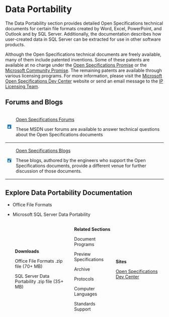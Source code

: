 <html dir="LTR" xmlns:mshelp="http://msdn.microsoft.com/mshelp" xmlns:ddue="http://ddue.schemas.microsoft.com/authoring/2003/5" xmlns:xlink="http://www.w3.org/1999/xlink" xmlns:tool="http://www.microsoft.com/tooltip">
    <head>
        <meta http-equiv="Content-Type" content="text/html; CHARSET=utf-8"></meta>
        <meta name="save" content="history"></meta>
        <title>Data Portability</title>
        <xml>
            <mshelp:toctitle title="Data Portability"></mshelp:toctitle>
            <mshelp:rltitle title="Data Portability"></mshelp:rltitle>
            <mshelp:keyword index="A" term="1de30cc1-10af-4b98-820d-414400400c6d"></mshelp:keyword>
            <mshelp:attr name="DCSext.ContentType" value="open specification"></mshelp:attr>
            <mshelp:attr name="AssetID" value="1de30cc1-10af-4b98-820d-414400400c6d"></mshelp:attr>
            <mshelp:attr name="TopicType" value="kbRef"></mshelp:attr>
            <mshelp:attr name="DCSext.Title" value="Data Portability" />
        </xml>
    </head>
    <body>
        <div id="header">
            <h1 class="heading">Data Portability</h1>
        </div>
        <div id="mainSection">
            <div id="mainBody">
                <div id="allHistory" class="saveHistory"></div>
                <div id="sectionSection0" class="section" name="collapseableSection">
                    <p>The Data Portability section provides detailed Open
Specifications technical documents for certain file formats created by Word,
Excel, PowerPoint, and Outlook and by SQL Server. Additionally, the
documentation describes how user-created data in SQL Server can be extracted
for use in other software products.</p>

<p>Although the Open Specifications technical documents are
freely available, many of them include patented inventions. Some of these
patents are available at no charge under the <a href="http://go.microsoft.com/fwlink/?LinkId=214445">Open
Specifications Promise</a> or the <a href="http://go.microsoft.com/fwlink/?LinkId=214448">Microsoft Community
Promise</a>. The remaining patents are available through various licensing
programs. For more information, please visit the <a href="http://go.microsoft.com/fwlink/?LinkId=239969">Microsoft
Open Specifications Dev Center</a> website or send an email message to the <a href="mailto:protocol@microsoft.com">IP Licensing Team</a>.</p>

<h2><span onclick="ExpandCollapse(sectionToggle2)">Forums and Blogs</span></h2>
<div>

<table>
 <thead>
  <tr>
   <td>
   <p><img id="Picture 5" src="MS-DATAPORTLP_files/image001.png" alt="MSDN user forums for technical questions about Open Specifications documents" title="MSDN forums"></p>
   </td>
   <td>
   <p><a href="http://go.microsoft.com/fwlink/?LinkId=330023">Open
   Specifications Forums</a> </p>
   <p>These MSDN user forums are available to answer
   technical questions about the Open Specifications documents</p>
   </td>
  </tr>
 </thead>
 <tr>
  <td>
  <p><img id="Picture 6" src="MS-DATAPORTLP_files/image002.png" alt="Open specifications blogs to further discuss open specification documents" title="Open specifications blogs"></p>
  </td>
  <td>
  <p><a href="http://go.microsoft.com/fwlink/?LinkId=330024">Open Specifications Blogs</a> </p>
  <p>These blogs, authored by the engineers who support the
  Open Specifications documents, provide a different venue for further
  discussion of those documents.</p>
  </td>
 </tr>
</table>

</div><h2><span onclick="ExpandCollapse(sectionToggle2)">Explore Data Portability Documentation</span></h2>
<div>

<ul><li><p><span><span> 
</span></span>Office File Formats</p>

</li><li><p><span><span> 
</span></span>Microsoft SQL Server Data Portability</p>

<table>
 <thead>
  <tr>
   <td>
   <p><b>Downloads</b></p>
   <p>Office File Formats .zip file (70+ MB)</p>
   <p>SQL Server Data Portability .zip file (35+ MB)</p>
   </td>
   <td>
   <p><b>Related Sections</b></p>
   <p>Document Programs</p>
   <p>Preview Specifications</p>
   <p>Archive</p>
   <p>Protocols</p>
   <p>Computer Languages</p>
   <p>Standards Support</p>
   </td>
   <td>
   <p><b>Sites</b></p>
   <p><a href="http://go.microsoft.com/fwlink/?LinkId=330029">Open
   Specifications Dev Center</a> </p>
   </td>
  </tr>
 </thead>
</table>

</li></ul><p> </p>

</div>
                </div>
            </div>
        </div>
    </body>
</html>